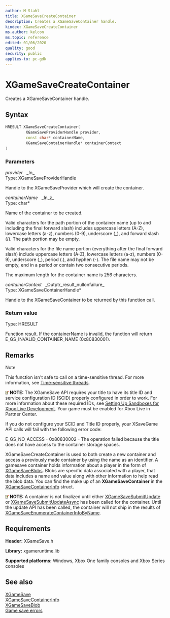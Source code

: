 ```yaml
---
author: M-Stahl
title: XGameSaveCreateContainer
description: Creates a XGameSaveContainer handle.
kindex: XGameSaveCreateContainer
ms.author: kelcon
ms.topic: reference
edited: 01/06/2020
quality: good
security: public
applies-to: pc-gdk
---
```


# XGameSaveCreateContainer  

Creates a XGameSaveContainer handle.

## Syntax  
  
```cpp
HRESULT XGameSaveCreateContainer(  
         XGameSaveProviderHandle provider,  
         const char* containerName,  
         XGameSaveContainerHandle* containerContext  
)  
```  
  
### Parameters  
  
*provider* &nbsp;&nbsp;\_In\_  
Type: XGameSaveProviderHandle  

  
Handle to the XGameSaveProvider which will create the container.  


*containerName* &nbsp;&nbsp;\_In\_z\_  
Type: char*  

  
Name of the container to be created.  

Valid characters for the path portion of the container name (up to and including the final forward slash) includes 
uppercase letters (A-Z), lowercase letters (a-z), numbers (0-9), underscore (_), and forward slash (/). The path 
portion may be empty.

Valid characters for the file name portion (everything after the final forward slash) include uppercase letters (A-Z), 
lowercase letters (a-z), numbers (0-9), underscore (_), period (.), and hyphen (-). The file name may not be empty, 
end in a period or contain two consecutive periods.

The maximum length for the container name is 256 characters.


*containerContext* &nbsp;&nbsp;\_Outptr\_result\_nullonfailure\_  
Type: XGameSaveContainerHandle*  

  
Handle to the XGameSaveContainer to be returned by this function call.  


  
### Return value
Type: HRESULT
  
Function result. If the containerName is invalid, the function will return E_GS_INVALID_CONTAINER_NAME (0x80830001).
  
## Remarks  
  
> [!NOTE]
> This function isn't safe to call on a time-sensitive thread. For more information, see [Time-sensitive threads](../../../../system/overviews/time-sensitive-threads.md).  
  
![alert](../../../../../../resources/gamecore/images/en-us/common/note.gif) **NOTE:** The XGameSave API requires your title to have its title ID and service configuration ID (SCID) 
properly configured in order to work. For more information about these required IDs, see [Setting Up Sandboxes for Xbox 
Live Development](../../../../live/test-release/sandboxes/live-setting-up-sandboxes.md). Your game must be enabled for Xbox Live in Partner Center.

If you do not configure your SCID and Title ID properly, your XSaveGame API calls will fail with the following error code:

E_GS_NO_ACCESS - 0x80830002 - The operation failed because the title does not have access to the container storage spaces.

XGameSaveCreateContainer is used to both create a new container and access a previously made container by using the name 
as an identifier. A gamesave container holds information about a player in the form of [XGameSaveBlobs](../structs/xgamesaveblob.md). 
Blobs are specific data associated with a player, that data includes a name and value along with other information to help 
read the blob data. You can find the make up of an **XGameSaveContainer** in the 
[XGameSaveContainerInfo](../structs/xgamesavecontainerinfo.md) struct.

![alert](../../../../../../resources/gamecore/images/en-us/common/note.gif) **NOTE:** A container is not finalized until either [XGameSaveSubmitUpdate](xgamesavesubmitupdate.md) or 
[XGameSaveSubmitUpdateAsync](xgamesavesubmitupdateasync.md) has been called for the container. Until the update API has 
been called, the container will not ship in the results of 
[XGameSaveEnumerateContainerInfoByName](xgamesaveenumeratecontainerinfobyname.md).
  
## Requirements  
  
**Header:** XGameSave.h
  
**Library:** xgameruntime.lib  
  
**Supported platforms:** Windows, Xbox One family consoles and Xbox Series consoles  
  
## See also  
[XGameSave](../xgamesave_members.md)  
[XGameSaveContainerInfo](../structs/xgamesavecontainerinfo.md)  
[XGameSaveBlob](../structs/xgamesaveblob.md)  
[Game save errors](../../../../system/overviews/game-save/game-saves-errors.md)